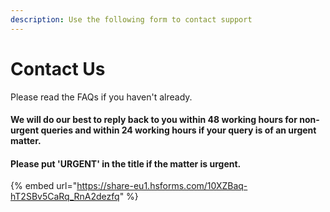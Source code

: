 ```yaml
---
description: Use the following form to contact support
---
```


# Contact Us

Please read the FAQs if you haven't already.



#### We will do our best to reply back to you within 48 working hours for non-urgent queries and within 24 working hours if your query is of an urgent matter.&#x20;

#### Please put 'URGENT' in the title if the matter is urgent.

{% embed url="https://share-eu1.hsforms.com/10XZBaq-hT2SBv5CaRq_RnA2dezfq" %}
